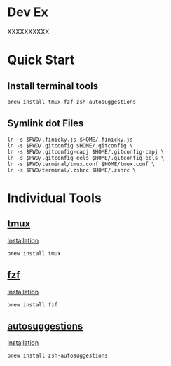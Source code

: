 # Dev Ex

XXXXXXXXXX

# Quick Start

## Install terminal tools

```
brew install tmux fzf zsh-autosuggestions
```

## Symlink dot Files

```
ln -s $PWD/.finicky.js $HOME/.finicky.js
ln -s $PWD/.gitconfig $HOME/.gitconfig \
ln -s $PWD/.gitconfig-capj $HOME/.gitconfig-capj \
ln -s $PWD/.gitconfig-eels $HOME/.gitconfig-eels \
ln -s $PWD/terminal/tmux.conf $HOME/tmux.conf \
ln -s $PWD/terminal/.zshrc $HOME/.zshrc \
```

# Individual Tools

## [tmux](https://github.com/tmux/tmux)

[Installation](https://github.com/tmux/tmux/wiki/Installing)

```
brew install tmux
```

## [fzf](https://github.com/junegunn/fzf)

[Installation](https://github.com/junegunn/fzf#installation)

```
brew install fzf
```

## [autosuggestions](https://github.com/zsh-users/zsh-autosuggestions)

[Installation](https://formulae.brew.sh/formula/zsh-autosuggestions)

```
brew install zsh-autosuggestions
```
